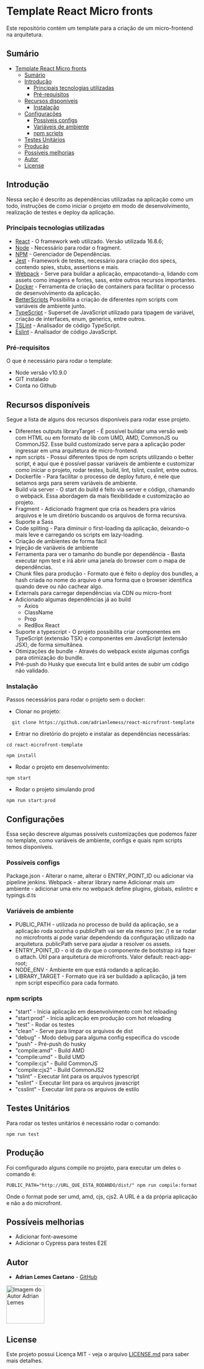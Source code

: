 # Template React Micro fronts

Este repositório contém um template para a criação de um micro-frontend na arquitetura.

## Sumário

- [Template React Micro fronts](#template-react-micro-fronts)
  - [Sumário](#sum%C3%A1rio)
  - [Introdução](#introdu%C3%A7%C3%A3o)
    - [Principais tecnologias utilizadas](#principais-tecnologias-utilizadas)
    - [Pré-requisitos](#pr%C3%A9-requisitos)
  - [Recursos disponíveis](#recursos-dispon%C3%ADveis)
    - [Instalação](#instala%C3%A7%C3%A3o)
  - [Configurações](#configura%C3%A7%C3%B5es)
    - [Possíveis configs](#poss%C3%ADveis-configs)
    - [Variáveis de ambiente](#vari%C3%A1veis-de-ambiente)
    - [npm scripts](#npm-scripts)
  - [Testes Unitários](#testes-unit%C3%A1rios)
  - [Produção](#produ%C3%A7%C3%A3o)
  - [Possíveis melhorias](#poss%C3%ADveis-melhorias)
  - [Autor](#autor)
  - [License](#license)


## Introdução

Nessa seção é descrito as dependências utilizadas na aplicação como um todo, instruções de como iniciar o projeto em modo de desenvolvimento, realização de testes e deploy da aplicação.

### Principais tecnologias utilizadas

* [React](https://reactjs.org/) - O framework web utilizado.  Versão utilizada 16.8.6;
* [Node](https://nodejs.org/) - Necessário para rodar o fragment.
* [NPM](https://www.npmjs.com) - Gerenciador de Dependências.
* [Jest](https://jestjs.io/) - Framework de testes, necessário para criação dos specs, contendo spies, stubs, assertions e mais.
* [Webpack](https://webpack.js.org/) - Serve para buildar a aplicação, empacotando-a, lidando com assets como imagens e fontes, sass, entre outros recursos importantes.
* [Docker](https://www.docker.com) - Ferramenta de criação de containers para facilitar o processo de desenvolvimento da aplicação.
* [BetterScripts](https://github.com/benoror/better-npm-run) Possibilita a criação de diferentes npm scripts com variáveis de ambiente junto.
* [TypeScript](https://www.typescriptlang.org/) - Superset de JavaScript utilizado para tipagem de variável, criação de interfaces, enum, generics, entre outros.
* [TSLint](https://palantir.github.io/tslint/) - Analisador de código TypeScript.
* [Eslint](https://eslint.org/) - Analisador de código JavaScript.

### Pré-requisitos

O que é necessário para rodar o template: 

- Node versão v10.9.0
- GIT instalado
- Conta no Github

## Recursos disponíveis

Segue a lista de alguns dos recursos disponíveis para rodar esse projeto.

* Diferentes outputs libraryTarget - É possível buildar uma versão web com HTML ou em formato de lib com UMD, AMD, CommonJS ou CommonJS2. Esse build customizado serve para a aplicação poder ingressar em uma arquitetura de micro-frontend.
* npm scripts - Possui diferentes tipos de npm scripts utilizando o better script, é aqui que é possível passar variáveis de ambiente e customizar como iniciar o projeto, rodar testes, build, lint, tslint, csslint, entre outros.
* Dockerfile - Para facilitar o processo de deploy futuro, é nele que setamos args para serem variáveis de ambiente.
* Build via server - O start do build é feito via server e código, chamando o webpack. Essa abordagem da mais flexibilidade e customização ao projeto.
* Fragment - Adicionado fragment que cria os headers pra vários arquivos e le um diretório buscando os arquivos de forma recursiva.
* Suporte a Sass
* Code spliting - Para diminuir o first-loading da aplicação, deixando-o mais leve e carregando os scripts em lazy-loading.
* Criação de ambientes de forma fácil
* Injeção de variáveis de ambiente
* Ferramenta para ver o tamanho do bundle por dependência - Basta executar npm test e irá abrir uma janela do browser com o mapa de dependências.
* Chunk files para produção - Formato que é feito o deploy dos bundles, a hash criada no nome do arquivo é uma forma que o browser identifica quando deve ou não cachear algo.
* Externals para carregar dependências via CDN ou micro-front
* Adicionado algumas dependências já ao build
  * Axios
  * ClassName
  * Prop
  * RedBox React
* Suporte a typescript - O projeto possibilita criar componentes em TypeScript (extensão TSX) e componentes em JavaScript (extensão JSX), de forma simultânea.
* Otimizações de bundle - Através do webpack existe algumas configs para otimização do bundle.
* Pré-push do Husky que executa lint e build antes de subir um código não validado.

### Instalação

Passos necessários para rodar o projeto sem o docker: 

- Clonar no projeto: 
```
  git clone https://github.com/adrianlemess/react-microfront-template
```

- Entrar no diretório do projeto e instalar as dependências necessárias:

```
cd react-microfront-template

npm install
```

- Rodar o projeto em desenvolvimento:
```
npm start
```

- Rodar o projeto simulando prod
```
npm run start:prod
```

## Configurações

Essa seção descreve algumas possívels customizações que podemos fazer no template, como variáveis de ambiente, configs e quais npm scripts temos disponíveis.

### Possíveis configs

Package.json - Alterar o name, alterar o ENTRY_POINT_ID ou adicionar via pipeline jenkins.
Webpack - alterar library name
Adicionar mais um ambiente - adicionar uma env no webpack define plugins, globals, eslintrc e typings.d.ts

### Variáveis de ambiente

- PUBLIC_PATH - utilizada no processo de build da aplicação, se a aplicação roda sozinha o publicPath vai ser ela mesmo (ex: /) e se rodar no microfronts ai pode variar dependendo da configuração utilizado na arquitetura. publicPath serve para ajudar a resolver os assets.
- ENTRY_POINT_ID - o id da div que o componente de bootstrap irá fazer o attach. Útil para arquitetura de microfronts. Valor default: react-app-root;
- NODE_ENV - Ambiente em que está rodando a aplicação.
- LIBRARY_TARGET - Formato que irá ser buildado a aplicação, já tem npm script especifico para cada formato.

### npm scripts

- "start" - Inicia aplicação em desenvolvimento com hot reloading
- "start:prod" - Inicia aplicação em produção com hot reloading
- "test" - Rodar os testes
- "clean" - Serve para limpar os arquivos de dist
- "debug" - Modo debug para alguma config especifica do vscode
- "push" - Pré-push do husky
- "compile:amd" - Build AMD
- "compile:umd" - Build UMD
- "compile:cjs" - Build CommonJS
- "compile:cjs2" - Build CommonJS2
- "tslint" - Executar lint para os arquivos typescript
- "eslint" - Executar lint para os arquivos javascript
- "csslint" - Executar lint para os arquivos de estilo

## Testes Unitários

Para rodar os testes unitários é necessário rodar o comando: 

```
npm run test
```

## Produção

  Foi comfigurado alguns compile no projeto, para executar um deles o comando é: 

  ```
  PUBLIC_PATH="http://URL_QUE_ESTA_RODANDO/dist/" npm run compile:format
  ```

  Onde o format pode ser umd, amd, cjs, cjs2.
  A URL é a da própria aplicação e não a do microfront.

## Possíveis melhorias

- Adicionar font-awesome
- Adicionar o Cypress para testes E2E
  
## Autor

* **Adrian Lemes Caetano** -  [GitHub](https://github.com/adrianlemess)

<a href="https://adrianlemess.github.io">
  <img 
  alt="Imagem do Autor Adrian Lemes" src="https://avatars1.githubusercontent.com/u/12432777?s=400&u=927d77dcc0b02c1ac69360f2194336a2517e6f08&v=4" width="100">
</a>

## License

Este projeto possui Licença MIT - veja o arquivo [LICENSE.md](LICENSE.md) para saber mais detalhes.
